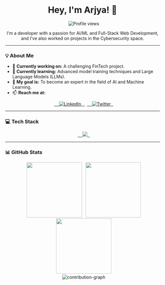 <div align="center">

# Hey, I'm Arjya! 👋

<p>
  <img src="https://gpvc.arturio.dev/Arjya06" alt="Profile views">
</p>

I'm a developer with a passion for AI/ML and Full-Stack Web Development, and I've also worked on projects in the Cybersecurity space.

</div>

---

### 💡 About Me

- 🔭 **Currently working on:** A challenging FinTech project.
- 🌱 **Currently learning:** Advanced model training techniques and Large Language Models (LLMs).
- 🎯 **My goal is:** To become an expert in the field of AI and Machine Learning.
- 📫 **Reach me at:**

<p align="center">
  <a href="https://www.linkedin.com/in/arjya-banerjee-416586339" target="_blank">
    <img src="https://img.shields.io/badge/LinkedIn-0077B5?style=for-the-badge&logo=linkedin&logoColor=white" alt="LinkedIn">
  </a>
  <a href="https://twitter.com/xrjya._b" target="_blank">
    <img src="https://img.shields.io/badge/Twitter-1DA1F2?style=for-the-badge&logo=twitter&logoColor=white" alt="Twitter">
  </a>
</p>

---

### 💻 Tech Stack

<div align="center">
  <a href="https://skillicons.dev">
    <img src="https://skillicons.dev/icons?i=python,cpp,java,react,nodejs,express,tailwind,pytorch,tensorflow,mongodb,postgres,mysql,git,aws,figma" />
  </a>
</div>

---

### 📊 GitHub Stats

<div align="center">
  <img height="180em" src="https://github-readme-stats.vercel.app/api?username=Arjya06&show_icons=true&theme=tokyonight&include_all_commits=true&count_private=true"/>
  <img height="180em" src="https://github-readme-stats.vercel.app/api/top-langs/?username=Arjya06&layout=compact&langs_count=8&theme=tokyonight"/>
</div>
<div align="center">
  <img height="180em" src="https://github-readme-streak-stats.herokuapp.com/?user=Arjya06&theme=tokyonight" />
</div>
<div align="center">
  <img src="https://github-readme-contribution-graph.vercel.app/api?username=Arjya06&theme=tokyonight" alt="contribution-graph">
</div>
